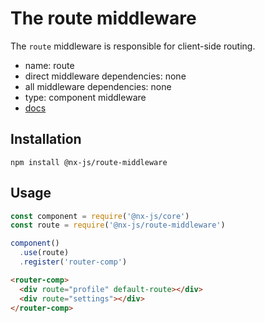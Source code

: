 # The route middleware

The `route` middleware is responsible for client-side routing.

- name: route
- direct middleware dependencies: none
- all middleware dependencies: none
- type: component middleware
- [docs](http://nx-framework.com/docs/middlewares/route)

## Installation

`npm install @nx-js/route-middleware`

## Usage

```js
const component = require('@nx-js/core')
const route = require('@nx-js/route-middleware')

component()
  .use(route)
  .register('router-comp')
```

```html
<router-comp>
  <div route="profile" default-route></div>
  <div route="settings"></div>
</router-comp>
```
